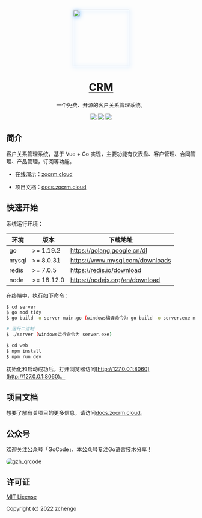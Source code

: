 <p align="center">
  <a href="https://zocrm.cloud">
    <img src="https://docs.zocrm.cloud/logo.svg" width="150" height="150" style="filter: drop-shadow(2px 2px 6px #79bbff);"/>
  </a>
</p>

<h1 align="center">
  <a href="https://docs.zocrm.cloud" target="_blank">CRM</a>
</h1>

<div align="center">

一个免费、开源的客户关系管理系统。

<a href="#公众号"><img src="https://img.shields.io/badge/公众号-GoCode-%2302DF6D" /></a>
<a href="https://zocrm.cloud"><img src="https://img.shields.io/badge/在线演示-zocrm.cloud-%230092FF" /></a>
<a href="https://docs.zocrm.cloud"><img src="https://img.shields.io/badge/项目文档-docs.zocrm.cloud-%230092FF" /></a>

</div>

## 简介

客户关系管理系统，基于 Vue + Go 实现，主要功能有仪表盘、客户管理、合同管理、产品管理，订阅等功能。

- 在线演示：[zocrm.cloud](https://zocrm.cloud)

- 项目文档：[docs.zocrm.cloud](https://docs.zocrm.cloud)

## 快速开始

系统运行环境：

| 环境 | 版本 | 下载地址 |
|---|---|---|
| go | >= 1.19.2 | https://golang.google.cn/dl |
| mysql | >= 8.0.31 | https://www.mysql.com/downloads |
| redis | >= 7.0.5 | https://redis.io/download |
| node | >= 18.12.0 | https://nodejs.org/en/download |

在终端中，执行如下命令：

```bash
$ cd server
$ go mod tidy
$ go build -o server main.go (windows编译命令为 go build -o server.exe main.go )

# 运行二进制
$ ./server (windows运行命令为 server.exe)

$ cd web
$ npm install
$ npm run dev
```

初始化和启动成功后，打开浏览器访问[http://127.0.0.1:8060](http://127.0.0.1:8060)。

## 项目文档

想要了解有关项目的更多信息，请访问[docs.zocrm.cloud](https://docs.zocrm.cloud)。

## 公众号

欢迎关注公众号「GoCode」，本公众号专注Go语言技术分享！

<img src="https://docs.zocrm.cloud/gzh_qrcode.jpg" style="border-radius: 8px;" alt="gzh_qrcode"/>

## 许可证

[MIT License](https://github.com/zchengo/crm/blob/main/LICENSE) 

Copyright (c) 2022 zchengo 